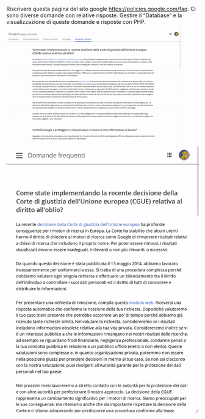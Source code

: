 Riscrivere questa pagina del sito google https://policies.google.com/faq.
Ci sono diverse domande con relative risposte. 
Gestire il “Database” e la visualizzazione di queste domande e risposte con PHP.

![](page.gif)

![](slider.gif)

